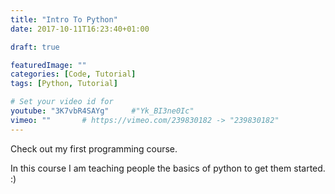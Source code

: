 ```yaml
---
title: "Intro To Python"
date: 2017-10-11T16:23:40+01:00

draft: true

featuredImage: ""
categories: [Code, Tutorial]
tags: [Python, Tutorial]

# Set your video id for
youtube: "3K7vbR4SAYg"     #"Yk_BI3ne0Ic"
vimeo: ""       # https://vimeo.com/239830182 -> "239830182"
---
```

Check out my first programming course.

<!--more-->

In this course I am teaching people the basics of python to get them started. :)
